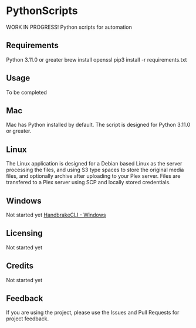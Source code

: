 # PythonScripts
WORK IN PROGRESS!
Python scripts for automation

## Requirements
Python 3.11.0 or greater
brew install openssl
pip3 install -r requirements.txt

## Usage
To be completed

## Mac
Mac has Python installed by default. The script is designed for Python 3.11.0 or greater. 

## Linux
The Linux application is designed for a Debian based Linux as the server processing the files, and using S3 type spaces to store the original media files, and optionally archive after uploading to your Plex server. Files are transfered to a Plex server using SCP and locally stored credentials. 

## Windows
Not started yet
[HandbrakeCLI - Windows](https://github.com/HandBrake/HandBrake/releases/download/1.6.1/HandBrakeCLI-1.6.1-win-x86_64.zip)

## Licensing
Not started yet

## Credits
Not started yet

## Feedback
If you are using the project, please use the Issues and Pull Requests for project feedback.